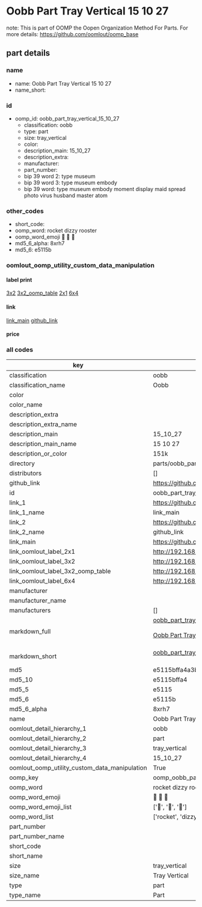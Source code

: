 # Oobb Part Tray Vertical 15 10 27  

note: This is part of OOMP the Oopen Organization Method For Parts. For more details: https://github.com/oomlout/oomp_base

##  part details





### name
* name: Oobb Part Tray Vertical 15 10 27
* name_short: 
### id
* oomp_id: oobb_part_tray_vertical_15_10_27
  * classification: oobb
  * type: part
  * size: tray_vertical
  * color: 
  * description_main: 15_10_27
  * description_extra: 
  * manufacturer: 
  * part_number: 
  * bip 39 word 2: type museum
  * bip 39 word 3: type museum embody
  * bip 39 word: type museum embody moment display maid spread photo virus husband master atom

### other_codes
* short_code: 
* oomp_word: rocket dizzy rooster
* oomp_word_emoji :rocket: :dizzy: :rooster:
* md5_6_alpha: 8xrh7
* md5_6: e5115b






### oomlout_oomp_utility_custom_data_manipulation
#### label print
[3x2](http://192.168.1.245:1112/?label=oomp%208xrh7)
[3x2_oomp_table](http://192.168.1.107:1112/?label=oomp%208xrh7)
[2x1](http://192.168.1.242:1112/?label=oomp%208xrh7)
[6x4](http://192.168.1.55:1112/?label=oomp%208xrh7)    

#### link

[link_main](https://github.com/oomlout/oomlout_oomp_current_version_messy/tree/main/parts/oobb_part_tray_vertical_15_10_27) [github_link](https://github.com/oomlout/oomlout_oomp_part_src/tree/main/parts/oobb_part_tray_vertical_15_10_27)                             

#### price







### all codes 
| key | value |  
| --- | --- |  
| classification | oobb |  
| classification_name | Oobb |  
| color |  |  
| color_name |  |  
| description_extra |  |  
| description_extra_name |  |  
| description_main | 15_10_27 |  
| description_main_name | 15 10 27 |  
| description_or_color | 151k |  
| directory | parts/oobb_part_tray_vertical_15_10_27 |  
| distributors | [] |  
| github_link | https://github.com/oomlout/oomlout_oomp_part_src/tree/main/parts/oobb_part_tray_vertical_15_10_27 |  
| id | oobb_part_tray_vertical_15_10_27 |  
| link_1 | https://github.com/oomlout/oomlout_oomp_current_version_messy/tree/main/parts/oobb_part_tray_vertical_15_10_27 |  
| link_1_name | link_main |  
| link_2 | https://github.com/oomlout/oomlout_oomp_part_src/tree/main/parts/oobb_part_tray_vertical_15_10_27 |  
| link_2_name | github_link |  
| link_main | https://github.com/oomlout/oomlout_oomp_current_version_messy/tree/main/parts/oobb_part_tray_vertical_15_10_27 |  
| link_oomlout_label_2x1 | http://192.168.1.242:1112/?label=oomp%208xrh7 |  
| link_oomlout_label_3x2 | http://192.168.1.245:1112/?label=oomp%208xrh7 |  
| link_oomlout_label_3x2_oomp_table | http://192.168.1.107:1112/?label=oomp%208xrh7 |  
| link_oomlout_label_6x4 | http://192.168.1.55:1112/?label=oomp%208xrh7 |  
| manufacturer |  |  
| manufacturer_name |  |  
| manufacturers | [] |  
| markdown_full | [oobb_part_tray_vertical_15_10_27](https://github.com/oomlout/oomlout_oomp_current_version_messy/tree/main/parts/oobb_part_tray_vertical_15_10_27)<br>[](https://github.com/oomlout/oomlout_oomp_current_version_messy/tree/main/parts/oobb_part_tray_vertical_15_10_27)<br>[Oobb Part Tray Vertical 15 10 27](https://github.com/oomlout/oomlout_oomp_current_version_messy/tree/main/parts/oobb_part_tray_vertical_15_10_27)<br><br> |  
| markdown_short | [oobb_part_tray_vertical_15_10_27](https://github.com/oomlout/oomlout_oomp_current_version_messy/tree/main/parts/oobb_part_tray_vertical_15_10_27)<br><br> |  
| md5 | e5115bffa4a3ba62181fc8ee90e46f5e |  
| md5_10 | e5115bffa4 |  
| md5_5 | e5115 |  
| md5_6 | e5115b |  
| md5_6_alpha | 8xrh7 |  
| name | Oobb Part Tray Vertical 15 10 27 |  
| oomlout_detail_hierarchy_1 | oobb |  
| oomlout_detail_hierarchy_2 | part |  
| oomlout_detail_hierarchy_3 | tray_vertical |  
| oomlout_detail_hierarchy_4 | 15_10_27 |  
| oomlout_oomp_utility_custom_data_manipulation | True |  
| oomp_key | oomp_oobb_part_tray_vertical_15_10_27 |  
| oomp_word | rocket dizzy rooster |  
| oomp_word_emoji | :rocket: :dizzy: :rooster: |  
| oomp_word_emoji_list | [':rocket:', ':dizzy:', ':rooster:'] |  
| oomp_word_list | ['rocket', 'dizzy', 'rooster'] |  
| part_number |  |  
| part_number_name |  |  
| short_code |  |  
| short_name |  |  
| size | tray_vertical |  
| size_name | Tray Vertical |  
| type | part |  
| type_name | Part |  
